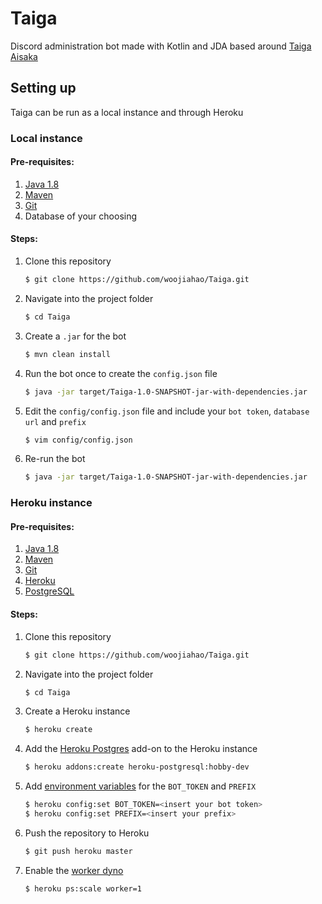 # Taiga
Discord administration bot made with Kotlin and JDA based around [Taiga Aisaka](http://tora-dora.wikia.com/wiki/Taiga_Aisaka)

## Setting up
Taiga can be run as a local instance and through Heroku

### Local instance
#### Pre-requisites:
1. [Java 1.8](http://www.oracle.com/technetwork/java/javase/downloads/jdk8-downloads-2133151.html)
2. [Maven](https://maven.apache.org/) 
3. [Git](https://git-scm.com/downloads)
4. Database of your choosing

#### Steps:
1. Clone this repository
	```bash
	$ git clone https://github.com/woojiahao/Taiga.git
	```
2. Navigate into the project folder
	```bash
	$ cd Taiga
	```
3. Create a `.jar` for the bot
	```bash
	$ mvn clean install
	```
4. Run the bot once to create the `config.json` file
	```bash
	$ java -jar target/Taiga-1.0-SNAPSHOT-jar-with-dependencies.jar
	```
5. Edit the `config/config.json` file and include your `bot token`, `database url` and `prefix`
	```bash
	$ vim config/config.json
	```
6. Re-run the bot
	```bash
	$ java -jar target/Taiga-1.0-SNAPSHOT-jar-with-dependencies.jar
	```

### Heroku instance
#### Pre-requisites:
1. [Java 1.8](http://www.oracle.com/technetwork/java/javase/downloads/jdk8-downloads-2133151.html)
2. [Maven](https://maven.apache.org/) 
3. [Git](https://git-scm.com/downloads)
4. [Heroku](https://devcenter.heroku.com/articles/heroku-cli)
5. [PostgreSQL](https://www.postgresql.org/docs/9.3/static/tutorial-install.html)

#### Steps:
1. Clone this repository
	```bash
	$ git clone https://github.com/woojiahao/Taiga.git
	```
2. Navigate into the project folder
	```bash
	$ cd Taiga
	```
3. Create a Heroku instance
	```bash
	$ heroku create
	```
4. Add the [Heroku Postgres](https://devcenter.heroku.com/articles/heroku-postgresql) add-on to the Heroku instance
	```bash
	$ heroku addons:create heroku-postgresql:hobby-dev
	```
5. Add [environment variables](https://devcenter.heroku.com/articles/config-vars) for the `BOT_TOKEN` and `PREFIX`
	```bash
	$ heroku config:set BOT_TOKEN=<insert your bot token>
	$ heroku config:set PREFIX=<insert your prefix>
	```
6. Push the repository to Heroku
	```bash
	$ git push heroku master
	```
7. Enable the [worker dyno](https://www.heroku.com/dynos)
	```bash
	$ heroku ps:scale worker=1
	```